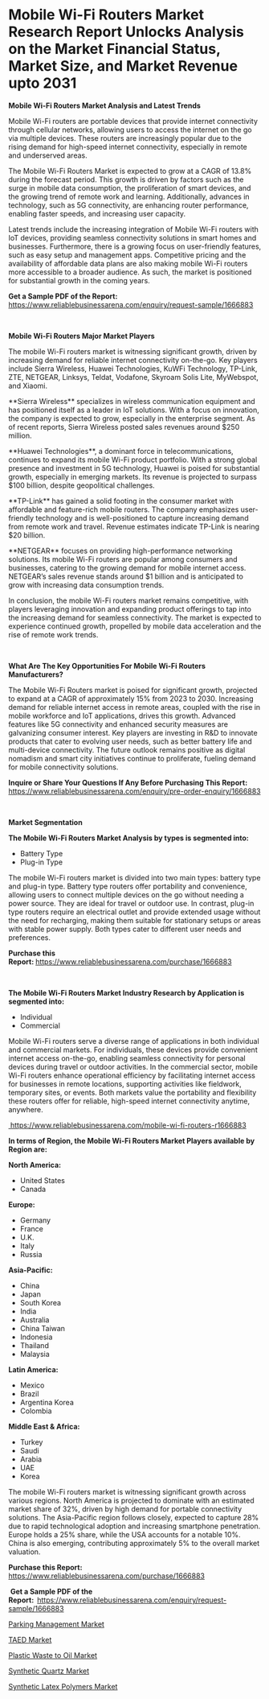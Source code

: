 <p><h1>Mobile Wi-Fi Routers Market Research Report Unlocks Analysis on the Market Financial Status, Market Size, and Market Revenue upto 2031</h1></p><p><strong>Mobile Wi-Fi Routers Market Analysis and Latest Trends</strong></p>
<p><p>Mobile Wi-Fi routers are portable devices that provide internet connectivity through cellular networks, allowing users to access the internet on the go via multiple devices. These routers are increasingly popular due to the rising demand for high-speed internet connectivity, especially in remote and underserved areas. </p><p>The Mobile Wi-Fi Routers Market is expected to grow at a CAGR of 13.8% during the forecast period. This growth is driven by factors such as the surge in mobile data consumption, the proliferation of smart devices, and the growing trend of remote work and learning. Additionally, advances in technology, such as 5G connectivity, are enhancing router performance, enabling faster speeds, and increasing user capacity.</p><p>Latest trends include the increasing integration of Mobile Wi-Fi routers with IoT devices, providing seamless connectivity solutions in smart homes and businesses. Furthermore, there is a growing focus on user-friendly features, such as easy setup and management apps. Competitive pricing and the availability of affordable data plans are also making mobile Wi-Fi routers more accessible to a broader audience. As such, the market is positioned for substantial growth in the coming years.</p></p>
<p><strong>Get a Sample PDF of the Report:&nbsp;</strong> <a href="https://www.reliablebusinessarena.com/enquiry/request-sample/1666883?utm_campaign=1841&utm_medium=2&utm_source=Github&utm_content=ia&utm_term=10122024&utm_id=mobile-wi-fi-routers">https://www.reliablebusinessarena.com/enquiry/request-sample/1666883</a></p>
<p>&nbsp;</p>
<p><strong>Mobile Wi-Fi Routers Major Market Players</strong></p>
<p><p>The mobile Wi-Fi routers market is witnessing significant growth, driven by increasing demand for reliable internet connectivity on-the-go. Key players include Sierra Wireless, Huawei Technologies, KuWFi Technology, TP-Link, ZTE, NETGEAR, Linksys, Teldat, Vodafone, Skyroam Solis Lite, MyWebspot, and Xiaomi.</p><p>**Sierra Wireless** specializes in wireless communication equipment and has positioned itself as a leader in IoT solutions. With a focus on innovation, the company is expected to grow, especially in the enterprise segment. As of recent reports, Sierra Wireless posted sales revenues around $250 million.</p><p>**Huawei Technologies**, a dominant force in telecommunications, continues to expand its mobile Wi-Fi product portfolio. With a strong global presence and investment in 5G technology, Huawei is poised for substantial growth, especially in emerging markets. Its revenue is projected to surpass $100 billion, despite geopolitical challenges.</p><p>**TP-Link** has gained a solid footing in the consumer market with affordable and feature-rich mobile routers. The company emphasizes user-friendly technology and is well-positioned to capture increasing demand from remote work and travel. Revenue estimates indicate TP-Link is nearing $20 billion.</p><p>**NETGEAR** focuses on providing high-performance networking solutions. Its mobile Wi-Fi routers are popular among consumers and businesses, catering to the growing demand for mobile internet access. NETGEAR’s sales revenue stands around $1 billion and is anticipated to grow with increasing data consumption trends.</p><p>In conclusion, the mobile Wi-Fi routers market remains competitive, with players leveraging innovation and expanding product offerings to tap into the increasing demand for seamless connectivity. The market is expected to experience continued growth, propelled by mobile data acceleration and the rise of remote work trends.</p></p>
<p>&nbsp;</p>
<p><strong>What Are The Key Opportunities For Mobile Wi-Fi Routers Manufacturers?</strong></p>
<p><p>The Mobile Wi-Fi Routers market is poised for significant growth, projected to expand at a CAGR of approximately 15% from 2023 to 2030. Increasing demand for reliable internet access in remote areas, coupled with the rise in mobile workforce and IoT applications, drives this growth. Advanced features like 5G connectivity and enhanced security measures are galvanizing consumer interest. Key players are investing in R&D to innovate products that cater to evolving user needs, such as better battery life and multi-device connectivity. The future outlook remains positive as digital nomadism and smart city initiatives continue to proliferate, fueling demand for mobile connectivity solutions.</p></p>
<p><strong>Inquire or Share Your Questions If Any Before Purchasing This Report:</strong> <a href="https://www.reliablebusinessarena.com/enquiry/pre-order-enquiry/1666883?utm_campaign=1841&utm_medium=2&utm_source=Github&utm_content=ia&utm_term=10122024&utm_id=mobile-wi-fi-routers">https://www.reliablebusinessarena.com/enquiry/pre-order-enquiry/1666883</a></p>
<p>&nbsp;</p>
<p><strong>Market Segmentation</strong></p>
<p><strong>The Mobile Wi-Fi Routers Market Analysis by types is segmented into:</strong></p>
<p><ul><li>Battery Type</li><li>Plug-in Type</li></ul></p>
<p><p>The mobile Wi-Fi routers market is divided into two main types: battery type and plug-in type. Battery type routers offer portability and convenience, allowing users to connect multiple devices on the go without needing a power source. They are ideal for travel or outdoor use. In contrast, plug-in type routers require an electrical outlet and provide extended usage without the need for recharging, making them suitable for stationary setups or areas with stable power supply. Both types cater to different user needs and preferences.</p></p>
<p><strong>Purchase this Report:&nbsp;</strong><a href="https://www.reliablebusinessarena.com/purchase/1666883?utm_campaign=1841&utm_medium=2&utm_source=Github&utm_content=ia&utm_term=10122024&utm_id=mobile-wi-fi-routers">https://www.reliablebusinessarena.com/purchase/1666883</a></p>
<p>&nbsp;</p>
<p><strong>The Mobile Wi-Fi Routers Market Industry Research by Application is segmented into:</strong></p>
<p><ul><li>Individual</li><li>Commercial</li></ul></p>
<p><p>Mobile Wi-Fi routers serve a diverse range of applications in both individual and commercial markets. For individuals, these devices provide convenient internet access on-the-go, enabling seamless connectivity for personal devices during travel or outdoor activities. In the commercial sector, mobile Wi-Fi routers enhance operational efficiency by facilitating internet access for businesses in remote locations, supporting activities like fieldwork, temporary sites, or events. Both markets value the portability and flexibility these routers offer for reliable, high-speed internet connectivity anytime, anywhere.</p></p>
<p><a href="https://www.reliablebusinessarena.com/mobile-wi-fi-routers-r1666883?utm_campaign=1841&utm_medium=2&utm_source=Github&utm_content=ia&utm_term=10122024&utm_id=mobile-wi-fi-routers">&nbsp;https://www.reliablebusinessarena.com/mobile-wi-fi-routers-r1666883</a></p>
<p><strong>In terms of Region, the Mobile Wi-Fi Routers Market Players available by Region are:</strong></p>
<p>
    <p> <strong> North America: </strong>
        <ul>
            <li>United States</li>
            <li>Canada</li>
        </ul>
        </p> 
    <p> <strong> Europe: </strong>
        <ul>
            <li>Germany</li>
            <li>France</li>
            <li>U.K.</li>
            <li>Italy</li>
            <li>Russia</li>
        </ul>
        </p> 
    <p> <strong> Asia-Pacific: </strong>
        <ul>
            <li>China</li>
            <li>Japan</li>
            <li>South Korea</li>
            <li>India</li>
            <li>Australia</li>
            <li>China Taiwan</li>
            <li>Indonesia</li>
            <li>Thailand</li>
            <li>Malaysia</li>
        </ul>
        </p> 
    <p> <strong> Latin America: </strong>
        <ul>
            <li>Mexico</li>
            <li>Brazil</li>
            <li>Argentina Korea</li>
            <li>Colombia</li>
        </ul>
        </p> 
    <p> <strong> Middle East & Africa: </strong>
        <ul>
            <li>Turkey</li>
            <li>Saudi</li>
            <li>Arabia</li>
            <li>UAE</li>
            <li>Korea</li>
        </ul>
    </p>
    </p>
<p><p>The mobile Wi-Fi routers market is witnessing significant growth across various regions. North America is projected to dominate with an estimated market share of 32%, driven by high demand for portable connectivity solutions. The Asia-Pacific region follows closely, expected to capture 28% due to rapid technological adoption and increasing smartphone penetration. Europe holds a 25% share, while the USA accounts for a notable 10%. China is also emerging, contributing approximately 5% to the overall market valuation.</p></p>
<p><strong>Purchase this Report: </strong><a href="https://www.reliablebusinessarena.com/purchase/1666883?utm_campaign=1841&utm_medium=2&utm_source=Github&utm_content=ia&utm_term=10122024&utm_id=mobile-wi-fi-routers">https://www.reliablebusinessarena.com/purchase/1666883</a></p>
<p>&nbsp;<strong>Get a Sample PDF of the Report:&nbsp;&nbsp;</strong><a href="https://www.reliablebusinessarena.com/enquiry/request-sample/1666883?utm_campaign=1841&utm_medium=2&utm_source=Github&utm_content=ia&utm_term=10122024&utm_id=mobile-wi-fi-routers">https://www.reliablebusinessarena.com/enquiry/request-sample/1666883</a></p>
<p><strong></strong></p>
<p><p><a href="https://www.linkedin.com/pulse/futur-trend-quest-sl8ue?utm_campaign=1841&utm_medium=2&utm_source=Github&utm_content=ia&utm_term=10122024&utm_id=mobile-wi-fi-routers">Parking Management Market</a></p><p><a href="https://www.linkedin.com/pulse/taed-market-analysis-anticipated-97-cagr-growth-dynamics-from-l65ff?utm_campaign=1841&utm_medium=2&utm_source=Github&utm_content=ia&utm_term=10122024&utm_id=mobile-wi-fi-routers">TAED Market</a></p><p><a href="https://www.linkedin.com/pulse/projected-growth-plastic-waste-oil-market-size-drivers-expected-wxjwf?utm_campaign=1841&utm_medium=2&utm_source=Github&utm_content=ia&utm_term=10122024&utm_id=mobile-wi-fi-routers">Plastic Waste to Oil Market</a></p><p><a href="https://www.linkedin.com/pulse/synthetic-quartz-market-analysis-from-2024-2031-projected-growth-kayvf?utm_campaign=1841&utm_medium=2&utm_source=Github&utm_content=ia&utm_term=10122024&utm_id=mobile-wi-fi-routers">Synthetic Quartz Market</a></p><p><a href="https://www.linkedin.com/pulse/futur-trend-quest-sl8ue?utm_campaign=1841&utm_medium=2&utm_source=Github&utm_content=ia&utm_term=10122024&utm_id=mobile-wi-fi-routers">Synthetic Latex Polymers Market</a></p></p>